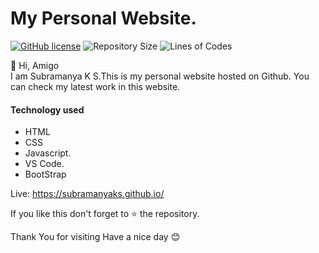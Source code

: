# My Personal Website.

<a href="https://github.com/SubramanyaKS/SubramanyaKS.github.io/blob/main/LICENSE"><img alt="GitHub license" src="https://img.shields.io/github/license/SubramanyaKS/SubramanyaKS.github.io?style=for-the-badge"></a>
![Repository Size](https://img.shields.io/github/repo-size/SubramanyaKS/SubramanyaKS.github.io?style=for-the-badge)
![Lines of Codes](https://img.shields.io/tokei/lines/github.com/SubramanyaKS/SubramanyaKS.github.io?style=for-the-badge)

👋 Hi, Amigo <br>
I am Subramanya K S.This is my personal website hosted on Github.
You can check my latest work in this website.




#### Technology used
* HTML
* CSS
* Javascript.
* VS Code.
* BootStrap

Live: https://subramanyaks.github.io/

If you like this don't forget to ⭐ the repository.


Thank You for visiting
Have a nice day 😊 

